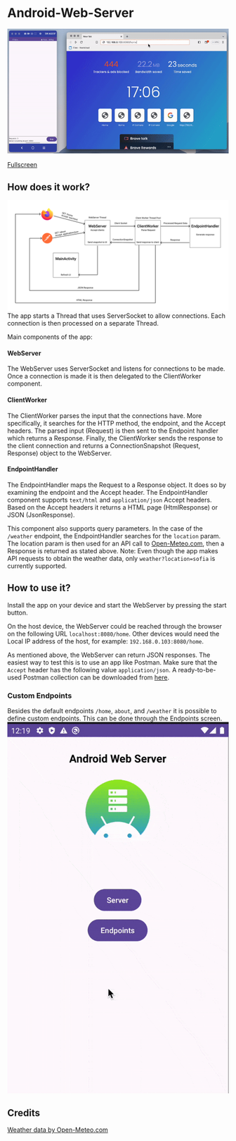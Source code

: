 # Android-Web-Server
![Preview](https://github.com/BalioFVFX/Android-Web-Server/blob/main/media/preview.gif?raw=true)

[Fullscreen](https://youtu.be/V9r-Y78ewrs)
## How does it work?
![Overview](https://raw.githubusercontent.com/BalioFVFX/Android-Web-Server/987a983f4b3e3e8f3bb533c495b7d12b202e2f24/media/overview.svg)
The app starts a Thread that uses ServerSocket to allow connections. Each connection is then processed on a separate Thread.

Main components of the app:

#### WebServer
The WebServer uses ServerSocket and listens for connections to be made. Once a connection is made it is then delegated to the ClientWorker component.

#### ClientWorker
The ClientWorker parses the input that the connections have. More specifically, it searches for the HTTP method, the endpoint, and the Accept headers. The parsed input (Request) is then sent to the Endpoint handler which returns a Response. Finally, the ClientWorker sends the response to the client connection and returns a ConnectionSnapshot (Request, Response) object to the WebServer.

#### EndpointHandler
The EndpointHandler maps the Request to a Response object. It does so by examining the endpoint and the Accept header. The EndpointHandler component supports `text/html` and `application/json` Accept headers. Based on the Accept headers it returns a HTML page (HtmlResponse) or JSON (JsonResponse). 

This component also supports query parameters. In the case of the `/weather` endpoint, the EndpointHandler searches for the `location` param. The location param is then used for an API call to [Open-Meteo.com](https://open-meteo.com/), then a Response is returned as stated above. Note: Even though the app makes API requests to obtain the weather data, only `weather?location=sofia` is currently supported.

## How to use it?
Install the app on your device and start the WebServer by pressing the start button.

On the host device, the WebServer could be reached through the browser on the following URL `localhost:8080/home`. Other devices would need the Local IP address of the host, for example: `192.168.0.103:8080/home`.

As mentioned above, the WebServer can return JSON responses. The easiest way to test this is to use an app like Postman. Make sure that the `Accept` header has the following value `application/json`. A ready-to-be-used Postman collection can be downloaded from [here](https://github.com/BalioFVFX/Android-Web-Server/blob/main/WebServer.postman_collection.json).

### Custom Endpoints
Besides the default endpoints `/home`, `about`, and `/weather` it is possible to define custom endpoints. This can be done through the Endpoints screen.
![Custom Endpoints preview](https://github.com/BalioFVFX/Android-Web-Server/blob/main/media/custom_endpoints.gif?raw=true)

## Credits
[Weather data by Open-Meteo.com](https://open-meteo.com/)
